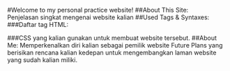 #Welcome to my personal practice website!
##About This Site:  
Penjelasan singkat mengenai website kalian
##Used Tags & Syntaxes:
###Daftar tag HTML:
<!DOCTYPE html>
<html>
<head></head>
<body></body>
</html>
###CSS yang kalian gunakan untuk membuat website tersebut.
##About Me: 
Memperkenalkan diri kalian sebagai pemilik website
Future Plans yang berisikan rencana kalian kedepan untuk mengembangkan laman website yang sudah kalian miliki.
